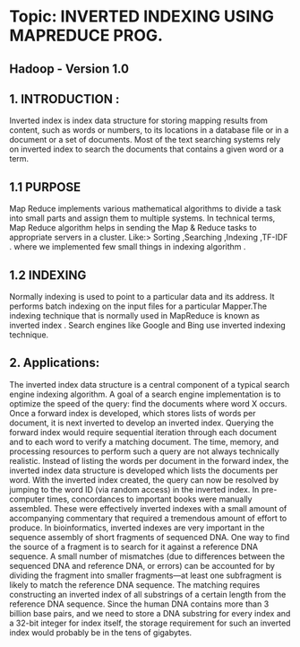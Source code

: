 Topic:    INVERTED INDEXING  USING MAPREDUCE PROG. 
=============================

## Hadoop - Version 1.0 

## 1. INTRODUCTION : 
Inverted index is index data structure for storing mapping results from content, such    as words or numbers, to its locations in a database file or in a document or a set     of documents. Most of the text searching systems rely on inverted index to       search the documents that contains a given word or a term. 
 
## 1.1 PURPOSE 
   Map Reduce implements various mathematical algorithms to divide a task into small parts and  assign them to multiple systems. In technical terms, Map Reduce algorithm helps in sending the  Map & Reduce tasks to appropriate servers in a cluster. 
  Like:> Sorting ,Searching ,Indexing ,TF-IDF . 
where we implemented few small things in indexing algorithm . 
 
## 1.2  INDEXING  
  Normally indexing is used to point to a particular data and its address. It performs batch  indexing on the input files for a particular Mapper.The indexing technique that is normally used  in MapReduce is known as inverted index .   Search engines like Google and Bing use inverted  indexing technique. 
  
##  2. Applications: 
The inverted index data structure is a central component of a typical search engine indexing algorithm. A goal of a search engine implementation is to optimize the speed of the query: find the documents where word X occurs. Once a forward index is developed, which stores lists of words per document, it is next inverted to develop an inverted index. Querying the forward index would require sequential iteration through each document and to each word to verify a matching document. The time, memory, and processing resources to perform such a query are not always technically realistic. Instead of listing the words per document in the forward index, the inverted index data structure is developed which lists the documents per word. 
With the inverted index created, the query can now be resolved by jumping to the word ID (via random access) in the inverted index. In pre-computer times, concordances to important books were manually assembled. These were effectively inverted indexes with a small amount of accompanying commentary that required a tremendous amount of effort to produce. In bioinformatics, inverted indexes are very important in the sequence assembly of short fragments of sequenced DNA. One way to find the source of a fragment is to search for it against a reference DNA sequence. A small number of mismatches (due to differences between the sequenced DNA and reference DNA, or errors) can be accounted for by dividing the fragment into smaller fragments—at least one subfragment is likely to match the reference DNA sequence. The matching requires constructing an inverted index of all substrings of a certain length from the reference DNA sequence. Since the human DNA contains more than 3 billion base pairs, and we need to store a DNA substring for every index and a 32-bit integer for index itself, the storage requirement for such an inverted index would probably be in the tens of gigabytes. 
